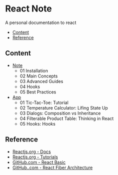 # React Note

A personal documentation to react

- [Content](#content)
- [Reference](#reference)

## Content

- [Note](./note/index.md)
  - 01 Installation
  - 02 Main Concepts
  - 03 Advanced Guides
  - 04 Hooks
  - 05 Best Practices
- [App](./src/App.tsx)
  - 01 Tic-Tac-Toe: Tutorial
  - 02 Temperature Calculator: Lifing State Up
  - 03 Dialogs: Composition vs Inheritance
  - 04 Filterable Product Table: Thinking in React
  - 05 Hooks: Hooks

## Reference

- [Reactjs.org - Docs](https://reactjs.org/docs/getting-started.html)
- [Reactjs.org - Tutorials](https://reactjs.org/docs/getting-started.html)
- [GitHub.com - React Basic](https://github.com/reactjs/react-basic)
- [GitHub..com - React Fiber Architecture](https://github.com/acdlite/react-fiber-architecture)
